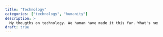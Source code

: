 ```yaml
---
title: "Technology"
categories: ["technology", "humanity"]
description: >
  My thougths on technology. We human have made it this far. What's next?
draft: true
---
```

